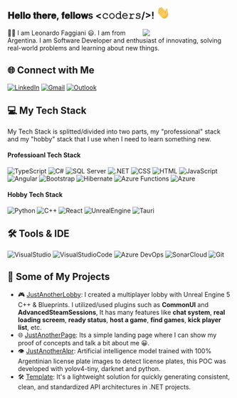 <h2> 𝐇𝐞𝐥𝐥𝐨 𝐭𝐡𝐞𝐫𝐞, 𝐟𝐞𝐥𝐥𝐨𝐰s <𝚌𝚘𝚍𝚎𝚛𝚜/>! <img src="https://raw.githubusercontent.com/ABSphreak/ABSphreak/master/gifs/Hi.gif" width="30px"></h2>

<img align='right' src='https://user-images.githubusercontent.com/5713670/87202985-820dcb80-c2b6-11ea-9f56-7ec461c497c3.gif' width='200"'>

👨‍💻 I am Leonardo Faggiani 😃. I am from Argentina. I am Software Developer and enthusiast of innovating, solving real-world problems and learning about new things.

## 🌐 Connect with Me
[![LinkedIn](https://img.shields.io/badge/LinkedIn-0077B5?style=for-the-badge&logo=linkedin&logoColor=white)](https://www.linkedin.com/in/leonardo-faggiani-2ba30859) [![Gmail](https://img.shields.io/badge/Gmail-D14836?style=for-the-badge&logo=gmail&logoColor=white)](mailto:leofaggiani@gmail.com) [![Outlook](https://img.shields.io/badge/Microsoft_Outlook-0078D4?style=for-the-badge&logo=microsoft-outlook&logoColor=white)](mailto:leonardofaggiani@hotmail.com)

## 💻 My Tech Stack
My Tech Stack is splitted/divided into two parts, my "professional" stack and my "hobby" stack that I use when I need to learn something new.
  #### Professioanl Tech Stack
  ![TypeScript](https://img.shields.io/badge/TypeScript-007ACC?style=for-the-badge&logo=typescript&logoColor=white)  ![C#](https://img.shields.io/badge/C%23-239120?style=for-the-badge&logo=csharp&logoColor=white) ![SQL Server](https://img.shields.io/badge/Microsoft%20SQL%20Server-CC2927?style=for-the-badge&logo=microsoft%20sql%20server&logoColor=white) ![.NET](https://img.shields.io/badge/.NET-512BD4?style=for-the-badge&logo=dotnet&logoColor=white) ![CSS](https://img.shields.io/badge/CSS3-1572B6?style=for-the-badge&logo=css3&logoColor=white) ![HTML](https://img.shields.io/badge/HTML5-E34F26?style=for-the-badge&logo=html5&logoColor=white) ![JavaScript](https://img.shields.io/badge/JavaScript-323330?style=for-the-badge&logo=javascript&logoColor=F7DF1E) ![Angular](https://img.shields.io/badge/Angular-DD0031?style=for-the-badge&logo=angular&logoColor=white) ![Bootstrap](https://img.shields.io/badge/Bootstrap-563D7C?style=for-the-badge&logo=bootstrap&logoColor=white) ![Hibernate](https://img.shields.io/badge/Hibernate-59666C?style=for-the-badge&logo=Hibernate&logoColor=white)
   ![Azure Functions](https://img.shields.io/badge/Azure_Functions-0062AD?style=for-the-badge&logo=azure-functions&logoColor=white) ![Azure](https://img.shields.io/badge/microsoft%20azure-0089D6?style=for-the-badge&logo=microsoft-azure&logoColor=white)
  
  #### Hobby Tech Stack
  ![Python](https://img.shields.io/badge/Python-FFD43B?style=for-the-badge&logo=python&logoColor=blue) ![C++](https://img.shields.io/badge/C%2B%2B-00599C?style=for-the-badge&logo=c%2B%2B&logoColor=white) ![React](https://img.shields.io/badge/React-20232A?style=for-the-badge&logo=react&logoColor=61DAFB)
 ![UnrealEngine](https://img.shields.io/badge/-Unreal%20Engine-313131?style=for-the-badge&logo=unreal-engine&logoColor=white)
 ![Tauri](https://img.shields.io/badge/Tauri-FFC131?style=for-the-badge&logo=Tauri&logoColor=white)
 

## 🛠 Tools & IDE
  ![VisualStudio](https://img.shields.io/badge/Visual_Studio-5C2D91?style=for-the-badge&logo=visual%20studio&logoColor=white) ![VisualStudioCode](https://img.shields.io/badge/Visual_Studio_Code-0078D4?style=for-the-badge&logo=visual%20studio%20code&logoColor=white) ![Azure DevOps ](https://img.shields.io/badge/Azure_DevOps-0078D7?style=for-the-badge&logo=azure-devops&logoColor=white) ![SonarCloud](https://img.shields.io/badge/Sonar%20cloud-F3702A?style=for-the-badge&logo=sonarcloud&logoColor=white) ![Git](https://img.shields.io/badge/GIT-E44C30?style=for-the-badge&logo=git&logoColor=white)


## 🚀 Some of My Projects

* 🎮 [JustAnotherLobby](https://github.com/LeonardoFaggiani/JustAnotherLobby): I created a multiplayer lobby with Unreal Engine 5 C++ & Blueprints. I utilized/used plugins such as **CommonUI** and **AdvancedSteamSessions**, It has many features like **chat system**, **real loading screem**, **ready status**, **host a game**, **find games**, **kick player list**, etc.
* 🌐 [JustAnotherPage](https://github.com/LeonardoFaggiani/justanotherpage): Its a simple landing page where I can show my proof of concepts and talk a bit about me 😀.
* 👁️ [JustAnotherAlpr](https://github.com/LeonardoFaggiani/JustAnotherAlpr): Artificial intelligence model trained with 100% Argentinian license plate images to detect license plates, this POC was developed with yolov4-tiny, darknet and python.
* 🛠️ [Template](https://github.com/LeonardoFaggiani/Template): It's a lightweight solution for quickly generating consistent, clean, and standardized API architectures in .NET projects.
